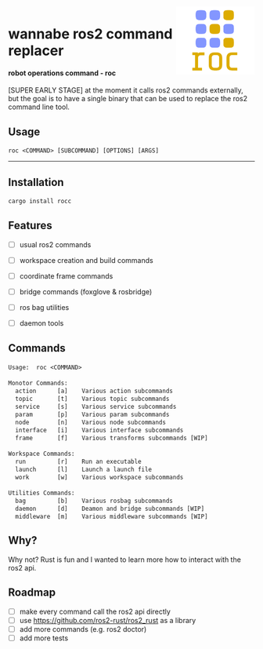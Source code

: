 



<img align="right" width="32%" src="./misc/roc_3.png">

wannabe ros2 command replacer
===
#### robot operations command - roc

[SUPER EARLY STAGE] at the moment it calls ros2 commands externally, but the goal is to have a single binary that can be used to replace the ros2 command line tool. 

## Usage
```
roc <COMMAND> [SUBCOMMAND] [OPTIONS] [ARGS]
```
<hr>



## Installation

```bash
cargo install rocc
```


## Features

- [ ] usual ros2 commands
- [ ] workspace creation and build commands
- [ ] coordinate frame commands
- [ ] bridge commands (foxglove & rosbridge)
- [ ] ros bag utilities
- [ ] daemon tools


## Commands

```
Usage:  roc <COMMAND>

Monotor Commands:
  action      [a]    Various action subcommands
  topic       [t]    Various topic subcommands
  service     [s]    Various service subcommands
  param       [p]    Various param subcommands
  node        [n]    Various node subcommands
  interface   [i]    Various interface subcommands
  frame       [f]    Various transforms subcommands [WIP]

Workspace Commands:
  run         [r]    Run an executable
  launch      [l]    Launch a launch file
  work        [w]    Various workspace subcommands

Utilities Commands:     
  bag         [b]    Various rosbag subcommands
  daemon      [d]    Deamon and bridge subcommands [WIP]
  middleware  [m]    Various middleware subcommands [WIP]
```

## Why?

Why not? Rust is fun and I wanted to learn more how to interact with the ros2 api.

## Roadmap

- [ ] make every command call the ros2 api directly
- [ ] use https://github.com/ros2-rust/ros2_rust as a library
- [ ] add more commands (e.g. ros2 doctor)
- [ ] add more tests
